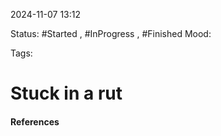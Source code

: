 
2024-11-07 13:12

Status: #Started , #InProgress , #Finished 
Mood: 

Tags:

#  Stuck in a rut





#### References
